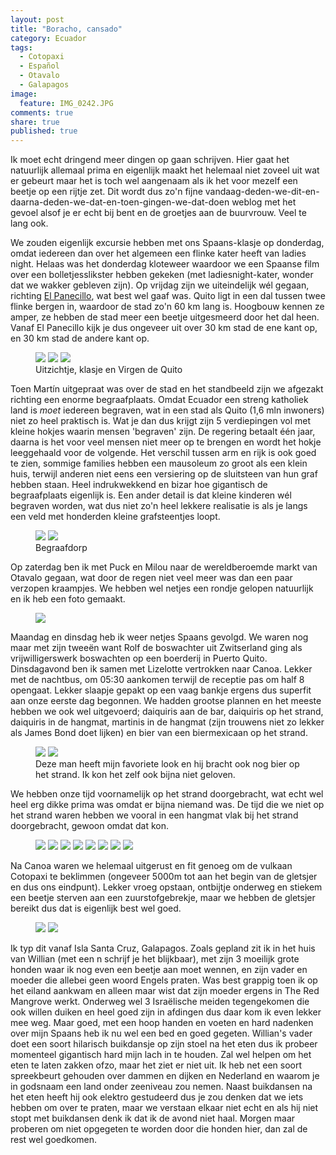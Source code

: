 ```yaml
---
layout: post
title: "Boracho, cansado"
category: Ecuador
tags: 
  - Cotopaxi
  - Español
  - Otavalo
  - Galapagos
image: 
  feature: IMG_0242.JPG
comments: true
share: true
published: true
---
```


Ik moet echt dringend meer dingen op gaan schrijven. Hier gaat het natuurlijk allemaal prima en eigenlijk maakt het helemaal niet zoveel uit wat er gebeurt maar het is toch wel aangenaam als ik het voor mezelf een beetje op een rijtje zet. Dit wordt dus zo'n fijne vandaag-deden-we-dit-en-daarna-deden-we-dat-en-toen-gingen-we-dat-doen weblog met het gevoel alsof je er echt bij bent en de groetjes aan de buurvrouw. Veel te lang ook.

<!--more--> 

We zouden eigenlijk excursie hebben met ons Spaans-klasje op donderdag, omdat iedereen dan over het algemeen een flinke kater heeft van ladies night. Helaas was het donderdag kloteweer waardoor we een Spaanse film over een bolletjesslikster hebben gekeken (met ladiesnight-kater, wonder dat we wakker gebleven zijn). Op vrijdag zijn we uiteindelijk wél gegaan, richting [El Panecillo](http://en.wikipedia.org/wiki/El_Panecillo), wat best wel gaaf was. Quito ligt in een dal tussen twee flinke bergen in, waardoor de stad zo'n 60 km lang is. Hoogbouw kennen ze amper, ze hebben de stad meer een beetje uitgesmeerd door het dal heen. Vanaf El Panecillo kijk je dus ongeveer uit over 30 km stad de ene kant op, en 30 km stad de andere kant op. 

<figure class="third">
<a href="{{ site.url }}/images/Quito/IMG_0119.JPG"><img src="{{ site.url }}/images/Quito/IMG_0119.JPG"></a>
<a href="{{ site.url }}/images/Quito/IMG_0121.JPG"><img src="{{ site.url }}/images/Quito/IMG_0121.JPG"></a>
<a href="{{ site.url }}/images/Quito/IMG_0123.JPG"><img src="{{ site.url }}/images/Quito/IMG_0123.JPG"></a>
    <figcaption>Uitzichtje, klasje en Virgen de Quito</figcaption>
</figure>

Toen Martín uitgepraat was over de stad en het standbeeld zijn we afgezakt richting een enorme begraafplaats. Omdat Ecuador een streng katholiek land is _moet_ iedereen begraven, wat in een stad als Quito (1,6 mln inwoners) niet zo heel praktisch is. Wat je dan dus krijgt zijn 5 verdiepingen vol met kleine hokjes waarin mensen 'begraven' zijn. De regering betaalt één jaar, daarna is het voor veel mensen niet meer op te brengen en wordt het hokje leeggehaald voor de volgende. Het verschil tussen arm en rijk is ook goed te zien, sommige families hebben een mausoleum zo groot als een klein huis, terwijl anderen niet eens een versiering op de sluitsteen van hun graf hebben staan. Heel indrukwekkend en bizar hoe gigantisch de begraafplaats eigenlijk is. Een ander detail is dat kleine kinderen wél begraven worden, wat dus niet zo'n heel lekkere realisatie is als je langs een veld met honderden kleine grafsteentjes loopt.

<figure class="half">
<a href="{{ site.url }}/images/Quito/IMG_0151.JPG"><img src="{{ site.url }}/images/Quito/IMG_0151.JPG"></a>
<a href="{{ site.url }}/images/Quito/IMG_0152.JPG"><img src="{{ site.url }}/images/Quito/IMG_0152.JPG"></a>
    <figcaption>Begraafdorp</figcaption>
</figure>

Op zaterdag ben ik met Puck en Milou naar de wereldberoemde markt van Otavalo gegaan, wat door de regen niet veel meer was dan een paar verzopen kraampjes. We hebben wel netjes een rondje gelopen natuurlijk en ik heb een foto gemaakt.

<figure>
<a href="{{ site.url }}/images/IMG_0164.JPG"><img src="{{ site.url }}/images/IMG_0164.JPG"></a>
</figure>

Maandag en dinsdag heb ik weer netjes Spaans gevolgd. We waren nog maar met zijn tweeën want Rolf de boswachter uit Zwitserland ging als vrijwilligerswerk boswachten op een boerderij in Puerto Quito. Dinsdagavond ben ik samen met Lizelotte vertrokken naar Canoa. Lekker met de nachtbus, om 05:30 aankomen terwijl de receptie pas om half 8 opengaat. Lekker slaapje gepakt op een vaag bankje ergens dus superfit aan onze eerste dag begonnen. We hadden grootse plannen en het meeste hebben we ook wel uitgevoerd; daiquiris aan de bar, daiquiris op het strand, daiquiris in de hangmat, martinis in de hangmat (zijn trouwens niet zo lekker als James Bond doet lijken) en bier van een biermexicaan op het strand.

<figure class="half">
<a href="{{ site.url }}/images/Canoa/IMG_0244.JPG"><img src="{{ site.url }}/images/Canoa/IMG_0244.JPG"></a>
<a href="{{ site.url }}/images/Canoa/IMG_0247.JPG"><img src="{{ site.url }}/images/Canoa/IMG_0247.JPG"></a>
    <figcaption>Deze man heeft mijn favoriete look en hij bracht ook nog bier op het strand. Ik kon het zelf ook bijna niet geloven.</figcaption>
</figure>

We hebben onze tijd voornamelijk op het strand doorgebracht, wat echt wel heel erg dikke prima was omdat er bijna niemand was. De tijd die we niet op het strand waren hebben we vooral in een hangmat vlak bij het strand doorgebracht, gewoon omdat dat kon.

<figure class="third">
<a href="{{ site.url }}/images/Canoa/IMG_0223.JPG"><img src="{{ site.url }}/images/Canoa/IMG_0223.JPG"></a>
<a href="{{ site.url }}/images/Canoa/IMG_0233.JPG"><img src="{{ site.url }}/images/Canoa/IMG_0233.JPG"></a>
<a href="{{ site.url }}/images/Canoa/IMG_0242.JPG"><img src="{{ site.url }}/images/Canoa/IMG_0242.JPG"></a>
<a href="{{ site.url }}/images/Canoa/IMG_0228.JPG"><img src="{{ site.url }}/images/Canoa/IMG_0228.JPG"></a>
<a href="{{ site.url }}/images/Canoa/IMG_0231.JPG"><img src="{{ site.url }}/images/Canoa/IMG_0231.JPG"></a>
<a href="{{ site.url }}/images/Canoa/IMG_0240.JPG"><img src="{{ site.url }}/images/Canoa/IMG_0240.JPG"></a>
<a href="{{ site.url }}/images/Canoa/IMG_0271.JPG"><img src="{{ site.url }}/images/Canoa/IMG_0271.JPG"></a>
<a href="{{ site.url }}/images/Canoa/IMG_0276.JPG"><img src="{{ site.url }}/images/Canoa/IMG_0276.JPG"></a>
</figure>

Na Canoa waren we helemaal uitgerust en fit genoeg om de vulkaan Cotopaxi te beklimmen (ongeveer 5000m tot aan het begin van de gletsjer en dus ons eindpunt). Lekker vroeg opstaan, ontbijtje onderweg en stiekem een beetje sterven aan een zuurstofgebrekje, maar we hebben de gletsjer bereikt dus dat is eigenlijk best wel goed.

<figure class="half">
<a href="{{ site.url }}/images/Cotopaxi/IMG_0301.JPG"><img src="{{ site.url }}/images/Cotopaxi/IMG_0301.JPG"></a>
<a href="{{ site.url }}/images/Cotopaxi/IMG_0341.JPG"><img src="{{ site.url }}/images/Cotopaxi/IMG_0341.JPG"></a>
</figure>

Ik typ dit vanaf Isla Santa Cruz, Galapagos. Zoals gepland zit ik in het huis van Willian (met een n schrijf je het blijkbaar), met zijn 3 moeilijk grote honden waar ik nog even een beetje aan moet wennen, en zijn vader en moeder die allebei geen woord Engels praten. Was best grappig toen ik op het eiland aankwam en alleen maar wist dat zijn moeder ergens in The Red Mangrove werkt. Onderweg wel 3 Israëlische meiden tegengekomen die ook willen duiken en heel goed zijn in afdingen dus daar kom ik even lekker mee weg. Maar goed, met een hoop handen en voeten en hard nadenken over mijn Spaans heb ik nu wel een bed en goed gegeten. Willian's vader doet een soort hilarisch buikdansje op zijn stoel na het eten dus ik probeer momenteel gigantisch hard mijn lach in te houden. Zal wel helpen om het eten te laten zakken ofzo, maar het ziet er niet uit. Ik heb net een soort spreekbeurt gehouden over dammen en dijken en Nederland en waarom je in godsnaam een land onder zeeniveau zou nemen. Naast buikdansen na het eten heeft hij ook elektro gestudeerd dus je zou denken dat we iets hebben om over te praten, maar we verstaan elkaar niet echt en als hij niet stopt met buikdansen denk ik dat ik de avond niet haal.
Morgen maar proberen om niet opgegeten te worden door die honden hier, dan zal de rest wel goedkomen.